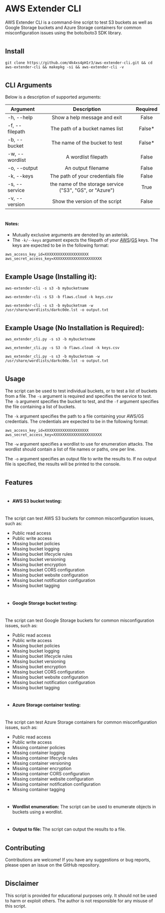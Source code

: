 # AWS Extender CLI

AWS Extender CLI is a command-line script to test S3 buckets as well as Google Storage buckets and Azure Storage containers for common misconfiguration issues using the boto/boto3 SDK library.

#

## Install

```ShellSession
git clone https://github.com/4k4xs4pH1r3/aws-extender-cli.git && cd aws-extender-cli && makepkg -si && aws-extender-cli -v
```

#

## CLI Arguments

Below is a description of supported arguments:

| Argument       |                       Description                        | Required |
| -------------- | :------------------------------------------------------: | :------: |
| -h, --help     |               Show a help message and exit               |  False   |
| -f, --filepath |             The path of a bucket names list              | False\*  |
| -b, --bucket   |              The name of the bucket to test              | False\*  |
| -w, --wordlist |                   A wordlist filepath                    |  False   |
| -o, --output   |                    An output filename                    |  False   |
| -k, --keys     |            The path of your credentials file             |  False   |
| -s, --service  | the name of the storage service ("S3", "GS", or "Azure") |   True   |
| -v, --version  |              Show the version of the script              |  False   |

#

#### Notes:

- Mutually exclusive arguments are denoted by an asterisk.
- The `-k/--keys` argument expects the filepath of your [AWS](https://console.aws.amazon.com/iam/home?#/security_credential)/[GS](https://cloud.google.com/storage/docs/migrating#keys) keys. The keys are expected to be in the following format:

```
aws_access_key_id=XXXXXXXXXXXXXXXXXXXX
aws_secret_access_key=XXXXXXXXXXXXXXXXXXXXXX
```

#

## Example Usage (Installing it):

```ShellSession
aws-extender-cli -s s3 -b mybucketname
```

```ShellSession
aws-extender-cli -s S3 -b flaws.cloud -k keys.csv
```

```ShellSession
aws-extender-cli -s s3 -b mybucketnam -w /usr/share/wordlists/darkc0de.lst -o output.txt
```

#

## Example Usage (No Installation is Required):

```ShellSession
aws_extender_cli.py -s s3 -b mybucketname
```

```ShellSession
aws_extender_cli.py -s S3 -b flaws.cloud -k keys.csv
```

```ShellSession
aws_extender_cli.py -s s3 -b mybucketnam -w /usr/share/wordlists/darkc0de.lst -o output.txt
```

#

## Usage

The script can be used to test individual buckets, or to test a list of buckets from a file. The `-s` argument is required and specifies the service to test. The `-b` argument specifies the bucket to test, and the `-f` argument specifies the file containing a list of buckets.

The `-k` argument specifies the path to a file containing your AWS/GS credentials. The credentials are expected to be in the following format:

```
aws_access_key_id=XXXXXXXXXXXXXXXXXXXX
aws_secret_access_key=XXXXXXXXXXXXXXXXXXXXXX
```

The `-w` argument specifies a wordlist to use for enumeration attacks. The wordlist should contain a list of file names or paths, one per line.

The `-o` argument specifies an output file to write the results to. If no output file is specified, the results will be printed to the console.

#

## Features

#

- **AWS S3 bucket testing:**

#

The script can test AWS S3 buckets for common misconfiguration issues, such as:

- Public read access
- Public write access
- Missing bucket policies
- Missing bucket logging
- Missing bucket lifecycle rules
- Missing bucket versioning
- Missing bucket encryption
- Missing bucket CORS configuration
- Missing bucket website configuration
- Missing bucket notification configuration
- Missing bucket tagging

#

- **Google Storage bucket testing:**

#

The script can test Google Storage buckets for common misconfiguration issues, such as:

- Public read access
- Public write access
- Missing bucket policies
- Missing bucket logging
- Missing bucket lifecycle rules
- Missing bucket versioning
- Missing bucket encryption
- Missing bucket CORS configuration
- Missing bucket website configuration
- Missing bucket notification configuration
- Missing bucket tagging

#

- **Azure Storage container testing:**

#

The script can test Azure Storage containers for common misconfiguration issues, such as:

- Public read access
- Public write access
- Missing container policies
- Missing container logging
- Missing container lifecycle rules
- Missing container versioning
- Missing container encryption
- Missing container CORS configuration
- Missing container website configuration
- Missing container notification configuration
- Missing container tagging

#

- **Wordlist enumeration:**
  The script can be used to enumerate objects in buckets using a wordlist.

#

- **Output to file:**
  The script can output the results to a file.

#

## Contributing

Contributions are welcome! If you have any suggestions or bug reports, please open an issue on the GitHub repository.

#

## Disclaimer

This script is provided for educational purposes only. It should not be used to harm or exploit others. The author is not responsible for any misuse of this script.
